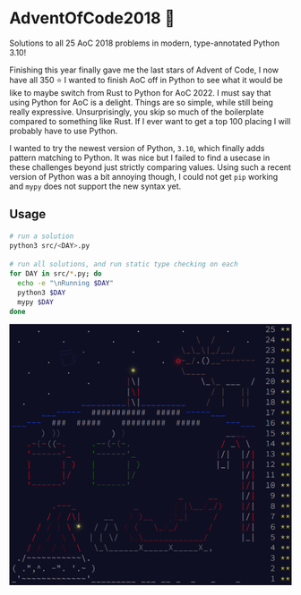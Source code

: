 # AdventOfCode2018 :snake:
Solutions to all 25 AoC 2018 problems in modern, type-annotated Python 3.10!

Finishing this year finally gave me the last stars of Advent of Code, I now have all 350 :star: I wanted to finish AoC off in Python to see what it would be like to maybe switch from Rust to Python for AoC 2022. I must say that using Python for AoC is a delight. Things are so simple, while still being really expressive. Unsurprisingly, you skip so much of the boilerplate compared to something like Rust. If I ever want to get a top 100 placing I will probably have to use Python.

I wanted to try the newest version of Python, `3.10`, which finally adds pattern matching to Python. It was nice but I failed to find a usecase in these challenges beyond just strictly comparing values. Using such a recent version of Python was a bit annoying though, I could not get `pip` working and `mypy` does not support the new syntax yet.

## Usage
```sh
# run a solution
python3 src/<DAY>.py

# run all solutions, and run static type checking on each
for DAY in src/*.py; do
  echo -e "\nRunning $DAY"
  python3 $DAY
  mypy $DAY
done
```

![endscreen](./endscreen.png)
